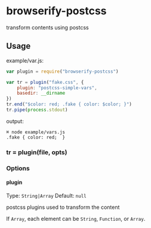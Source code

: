 # browserify-postcss
transform contents using postcss

## Usage

example/var.js:

```javascript
var plugin = require("browserify-postcss")

var tr = plugin("fake.css", {
    plugin: "postcss-simple-vars",
    basedir: __dirname
})
tr.end("$color: red; .fake { color: $color; }")
tr.pipe(process.stdout)

```

output:

```
⌘ node example/vars.js
.fake { color: red;  }
```

### tr = plugin(file, opts)

### Options

#### plugin

Type: `String|Array`
Default: `null`

postcss plugins used to transform the content

If `Array`, each element can be `String`, `Function`, or `Array`.
